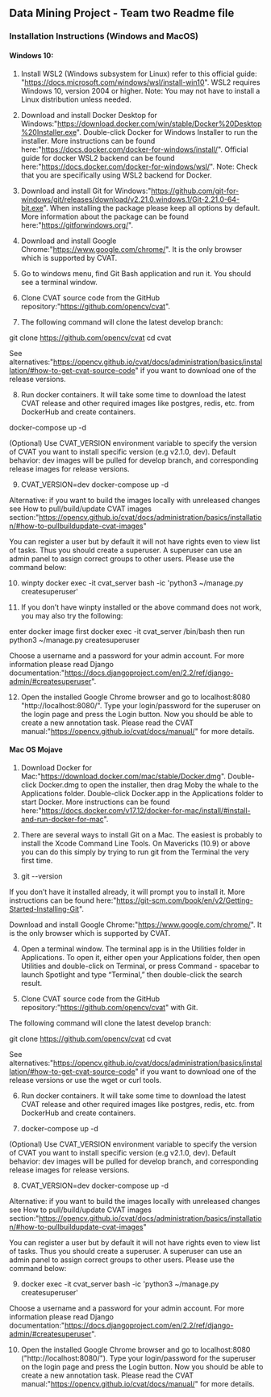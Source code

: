 ## Data Mining Project - Team two Readme file

### Installation Instructions (Windows and MacOS)

#### Windows 10:

1) Install WSL2 (Windows subsystem for Linux) refer to this official guide: "https://docs.microsoft.com/windows/wsl/install-win10". WSL2 requires Windows 10, version 2004 or higher. Note: You may not have to install a Linux distribution unless needed.

2) Download and install Docker Desktop for Windows:"https://download.docker.com/win/stable/Docker%20Desktop%20Installer.exe". Double-click Docker for Windows Installer to run the installer. More instructions can be found here:"https://docs.docker.com/docker-for-windows/install/". Official guide for docker WSL2 backend can be found here:"https://docs.docker.com/docker-for-windows/wsl/". Note: Check that you are specifically using WSL2 backend for Docker.

3) Download and install Git for Windows:"https://github.com/git-for-windows/git/releases/download/v2.21.0.windows.1/Git-2.21.0-64-bit.exe". When installing the package please keep all options by default. More information about the package can be found here:"https://gitforwindows.org/".

4) Download and install Google Chrome:"https://www.google.com/chrome/". It is the only browser which is supported by CVAT.

5) Go to windows menu, find Git Bash application and run it. You should see a terminal window.

6) Clone CVAT source code from the GitHub repository:"https://github.com/opencv/cvat".

7) The following command will clone the latest develop branch:

git clone https://github.com/opencv/cvat
cd cvat

See alternatives:"https://opencv.github.io/cvat/docs/administration/basics/installation/#how-to-get-cvat-source-code" if you want to download one of the release versions.

8) Run docker containers. It will take some time to download the latest CVAT release and other required images like postgres, redis, etc. from DockerHub and create containers.

docker-compose up -d

(Optional) Use CVAT_VERSION environment variable to specify the version of CVAT you want to install specific version (e.g v2.1.0, dev). Default behavior: dev images will be pulled for develop branch, and corresponding release images for release versions.

9) CVAT_VERSION=dev docker-compose up -d

Alternative: if you want to build the images locally with unreleased changes see How to pull/build/update CVAT images section:"https://opencv.github.io/cvat/docs/administration/basics/installation/#how-to-pullbuildupdate-cvat-images"

You can register a user but by default it will not have rights even to view list of tasks. Thus you should create a superuser. A superuser can use an admin panel to assign correct groups to other users. Please use the command below:

10) winpty docker exec -it cvat_server bash -ic 'python3 ~/manage.py createsuperuser'

11) If you don’t have winpty installed or the above command does not work, you may also try the following:

enter docker image first
docker exec -it cvat_server /bin/bash
then run
python3 ~/manage.py createsuperuser

Choose a username and a password for your admin account. For more information please read Django documentation:"https://docs.djangoproject.com/en/2.2/ref/django-admin/#createsuperuser".

12) Open the installed Google Chrome browser and go to localhost:8080 "http://localhost:8080/". Type your login/password for the superuser on the login page and press the Login button. Now you should be able to create a new annotation task. Please read the CVAT manual:"https://opencv.github.io/cvat/docs/manual/" for more details.


#### Mac OS Mojave

1) Download Docker for Mac:"https://download.docker.com/mac/stable/Docker.dmg". Double-click Docker.dmg to open the installer, then drag Moby the whale to the Applications folder. Double-click Docker.app in the Applications folder to start Docker. More instructions can be found here:"https://docs.docker.com/v17.12/docker-for-mac/install/#install-and-run-docker-for-mac".

2) There are several ways to install Git on a Mac. The easiest is probably to install the Xcode Command Line Tools. On Mavericks (10.9) or above you can do this simply by trying to run git from the Terminal the very first time.

3) git --version

If you don’t have it installed already, it will prompt you to install it. More instructions can be found here:"https://git-scm.com/book/en/v2/Getting-Started-Installing-Git".

Download and install Google Chrome:"https://www.google.com/chrome/". It is the only browser which is supported by CVAT.

4) Open a terminal window. The terminal app is in the Utilities folder in Applications. To open it, either open your Applications folder, then open Utilities and double-click on Terminal, or press Command - spacebar to launch Spotlight and type “Terminal,” then double-click the search result.

5) Clone CVAT source code from the GitHub repository:"https://github.com/opencv/cvat" with Git.

The following command will clone the latest develop branch:

git clone https://github.com/opencv/cvat
cd cvat

See alternatives:"https://opencv.github.io/cvat/docs/administration/basics/installation/#how-to-get-cvat-source-code" if you want to download one of the release versions or use the wget or curl tools.

6) Run docker containers. It will take some time to download the latest CVAT release and other required images like postgres, redis, etc. from DockerHub and create containers.

7) docker-compose up -d

(Optional) Use CVAT_VERSION environment variable to specify the version of CVAT you want to install specific version (e.g v2.1.0, dev). Default behavior: dev images will be pulled for develop branch, and corresponding release images for release versions.

8) CVAT_VERSION=dev docker-compose up -d

Alternative: if you want to build the images locally with unreleased changes see How to pull/build/update CVAT images section:"https://opencv.github.io/cvat/docs/administration/basics/installation/#how-to-pullbuildupdate-cvat-images"

You can register a user but by default it will not have rights even to view list of tasks. Thus you should create a superuser. A superuser can use an admin panel to assign correct groups to other users. Please use the command below:

9) docker exec -it cvat_server bash -ic 'python3 ~/manage.py createsuperuser'

Choose a username and a password for your admin account. For more information please read Django documentation:"https://docs.djangoproject.com/en/2.2/ref/django-admin/#createsuperuser".

10) Open the installed Google Chrome browser and go to localhost:8080 ("http://localhost:8080/"). Type your login/password for the superuser on the login page and press the Login button. Now you should be able to create a new annotation task. Please read the CVAT manual:"https://opencv.github.io/cvat/docs/manual/" for more details.

